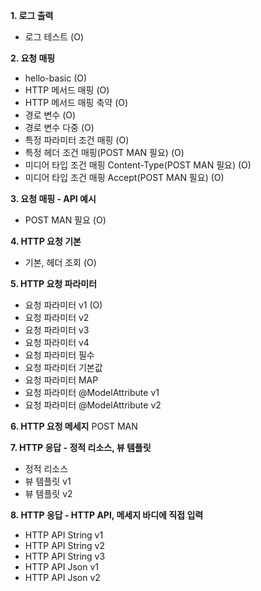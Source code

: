 **1. 로그 출력**
- 로그 테스트 (O)

**2. 요청 매핑**
- hello-basic (O)
- HTTP 메서드 매핑 (O)
- HTTP 메서드 매핑 축약 (O)
- 경로 변수 (O)
- 경로 변수 다중 (O)
- 특정 파라미터 조건 매핑 (O)
- 특정 헤더 조건 매핑(POST MAN 필요) (O)
- 미디어 타입 조건 매핑 Content-Type(POST MAN 필요) (O)
- 미디어 타입 조건 매핑 Accept(POST MAN 필요) (O)

**3. 요청 매핑 - API 예시**
- POST MAN 필요 (O)

**4. HTTP 요청 기본**
- 기본, 헤더 조회 (O)

**5. HTTP 요청 파라미터**
- 요청 파라미터 v1 (O)
- 요청 파라미터 v2
- 요청 파라미터 v3
- 요청 파라미터 v4
- 요청 파라미터 필수
- 요청 파라미터 기본값
- 요청 파라미터 MAP
- 요청 파라미터 @ModelAttribute v1
- 요청 파라미터 @ModelAttribute v2

**6. HTTP 요청 메세지**
POST MAN

**7. HTTP 응답 - 정적 리소스, 뷰 템플릿**
- 정적 리소스
- 뷰 템플릿 v1
- 뷰 템플릿 v2

**8. HTTP 응답 - HTTP API, 메세지 바디에 직접 입력**
- HTTP API String v1
- HTTP API String v2
- HTTP API String v3
- HTTP API Json v1
- HTTP API Json v2
